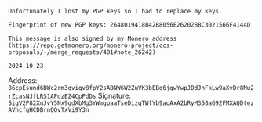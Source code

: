 ```
Unfortunately I lost my PGP keys so I had to replace my keys. 

Fingerprint of new PGP keys: 2648019418B42B8056E26202BBC3021566F4144D

This message is also signed by my Monero address (https://repo.getmonero.org/monero-project/ccs-proposals/-/merge_requests/481#note_26242)

2024-10-23
```

Address: ``86cpEsund6BWc2rm3qviqv8fpY2sABNW6W2ZuVK3bEBq6jqwYwpJDdJhFkLw9aXvDr8Mu2rZcasNJfLRS1APdzEZ4CpPdDs``
Signature: ``SigV2P82XnJvY5Nx9gdXbMg3YWmgpaaTseDizqTWfYb9aoAxA2bRyM358a692FMXAQDtezAVhcfgHCDBrnQQvTxVi9Y3n``
